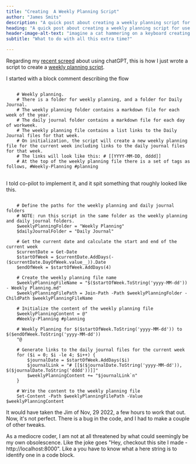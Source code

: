 ```yaml
--- 
title: "Creating  A Weekly Planning Script"
author: "James Smits"
description: "A quick post about creating a weekly planning script for use with obsidian."
heading: "A quick post about creating a weekly planning script for use with obsidian."
header-image-alt-text: "imagine a cat hammering on a keyboard creating exquisite code."
subtitle: "What to do with all this extra time?"

---
```


Regarding my <a href="../Coding-In-The-ChatGPT-Era">recent screed</a> about using chatGPT, this is how I just wrote a script to create a <a href="../Weekly-Planning">weekly planning script</a>.

I started with a block comment describing the flow

<pre><code class="language-powershell">
	# Weekly planning.
	# There is a folder for weekly planning, and a folder for Daily Journal.  
	# The weekly planning folder contains a markdown file for each week of the year.
	# The daily journal folder contains a markdown file for each day of workweek.
	# The weekly planning file contains a list links to the Daily Journal files for that week.
	# On initialization, the script will create a new weekly planning file for the current week including links to the daily journal files for that week.
	# The links will look like this: # [[YYYY-MM-DD, dddd]]
	# At the top of the weekly planning file there is a set of tags as follows, #Weekly-Planning #planning
</code>
</pre>
I told co-pilot to implement it, and it spit something that roughly looked like this. 
<pre><code>
	# Define the paths for the weekly planning and daily journal folders	
	# NOTE: run this script in the same folder as the weekly planning and daily journal folders.	
	$weeklyPlanningFolder = "Weekly Planning"	
	$dailyJournalFolder = "Daily Journal"	  
	
	# Get the current date and calculate the start and end of the current week	
	$currentDate = Get-Date	
	$startOfWeek = $currentDate.AddDays(-($currentDate.DayOfWeek.value__)).Date	
	$endOfWeek = $startOfWeek.AddDays(4)  
	
	# Create the weekly planning file name	
	$weeklyPlanningFileName = "$($startOfWeek.ToString('yyyy-MM-dd')) - Weekly Planning.md"
	$weeklyPlanningFilePath = Join-Path -Path $weeklyPlanningFolder -ChildPath $weeklyPlanningFileName	  
	
	# Initialize the content of the weekly planning file	
	$weeklyPlanningContent = @"	
	#Weekly-Planning #planning
	
	# Weekly Planning for $($startOfWeek.ToString('yyyy-MM-dd')) to $($endOfWeek.ToString('yyyy-MM-dd'))	
	"@
	
	# Generate links to the daily journal files for the current week	
	for ($i = 0; $i -le 4; $i++) {	
	    $journalDate = $startOfWeek.AddDays($i)	
	    $journalLink = "# [[$($journalDate.ToString('yyyy-MM-dd')), $($journalDate.ToString('dddd'))]]"	
	    $weeklyPlanningContent += "$journalLink`n"	
	} 
	
	# Write the content to the weekly planning file	
	Set-Content -Path $weeklyPlanningFilePath -Value $weeklyPlanningContent
</code></pre>
It would have taken the Jim of Nov, 29 2022, a few hours to work that out. Now, it's not perfect.  There is a bug in the code, and I had to make a couple of other tweaks.

<aside>
As a mediocre coder, I am not at all threatened by what could seemingly be my own obsolescence. Like the joke goes "Hey, checkout this site I made - http://localhost:8000".  Like a you have to know what a here string is to identify one in a code block.
</aside>
